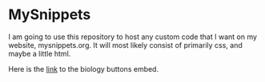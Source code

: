 # MySnippets
I am going to use this repository to host any custom code that I want on my website, mysnippets.org. It will most likely consist of primarily css, and maybe a little html.

Here is the [link](https://jackrgilmore.github.io/MySnippets/bio_buttons.html) to the biology buttons embed.
